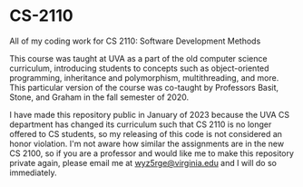 # CS-2110
All of my coding work for CS 2110: Software Development Methods

This course was taught at UVA as a part of the old computer science curriculum, introducing students to concepts such as object-oriented programming, inheritance and polymorphism, multithreading, and more.
This particular version of the course was co-taught by Professors Basit, Stone, and Graham in the fall semester of 2020.

I have made this repository public in January of 2023 because the UVA CS department has changed its curriculum such that CS 2110 is no longer offered to CS students, so my releasing of this code is not considered an honor violation. I'm not aware how similar the assignments are in the new CS 2100, so if you are a professor and would like me to make this repository private again, please email me at wyz5rge@virginia.edu and I will do so immediately.
